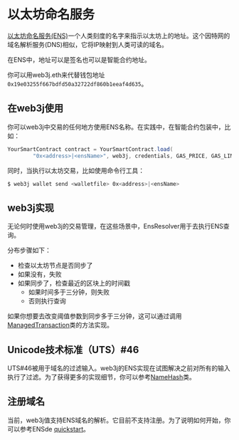 # 以太坊命名服务

[以太坊命名服务\(ENS\)](https://ens.domains/)一个人类刻度的名字来指示以太坊上的地址。这个因特网的域名解析服务\(DNS\)相似，它将IP映射到人类可读的域名。

在ENS中，地址可以是签名也可以是智能合约地址。

你可以用web3j.eth来代替钱包地址`0x19e03255f667bdfd50a32722df860b1eeaf4d635`。

## 在web3j使用

你可以web3j中交易的任何地方使用ENS名称。在实践中，在智能合约包装中，比如：

```java
YourSmartContract contract = YourSmartContract.load(
        "0x<address>|<ensName>", web3j, credentials, GAS_PRICE, GAS_LIMIT);
```

同时，当执行以太坊交易，比如使用命令行工具：

```bash
$ web3j wallet send <walletfile> 0x<address>|<ensName>
```

## web3j实现

无论何时使用web3j的交易管理，在这些场景中，EnsResolver用于去执行ENS查询。

分布步骤如下：

* 检查以太坊节点是否同步了
* 如果没有，失败
* 如果同步了，检查最近的区块上的时间戳
  * 如果时间多于三分钟，则失败
  * 否则执行查询

如果你想要去改变阈值参数到同步多于三分钟，这可以通过调用[ManagedTransaction](https://github.com/web3j/web3j/blob/master/core/src/main/java/org/web3j/tx/ManagedTransaction.java)类的方法实现。

## Unicode技术标准（UTS）\#46

UTS\#46被用于域名的过滤输入。web3j的ENS实现在试图解决之前对所有的输入执行了过滤。为了获得更多的实现细节，你可以参考[NameHash](https://github.com/web3j/web3j/blob/master/core/src/main/java/org/web3j/ens/NameHash.java)类。

## 注册域名

当前，web3j值支持ENS域名的解析。它目前不支持注册。为了说明如何开始，你可以参考ENSde [quickstart](http://docs.ens.domains/en/latest/quickstart.html)。

